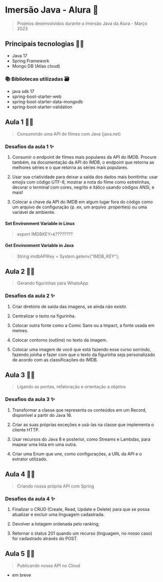 # Imersão Java - Alura 🚀

> Projetos desenvolvidos durante a Imersão Java da Alura - Março 2023

## Principais tecnologias 👩‍💻

- Java 17
- Spring Framework
- Mongo DB (Atlas cloud)

### 📚 Bibliotecas utilizadas 🗃️

- java sdk 17
- spring-boot-starter-web
- spring-boot-starter-data-mongodb
- spring-boot-starter-validation

## Aula 1 👨‍💻

> Consumindo uma API de filmes com Java (java.net)

### Desafios da aula 1 ✨

1. Consumir o endpoint de filmes mais populares da API do IMDB. Procure também, na documentação da API do IMDB, o endpoint que retorna as melhores séries e o que retorna as séries mais populares.

2. Usar sua criatividade para deixar a saída dos dados mais bonitinha: usar emojis com código UTF-8, mostrar a nota do filme como estrelinhas, decorar o terminal com cores, negrito e itálico usando códigos ANSI, e mais!

3. Colocar a chave da API do IMDB em algum lugar fora do código como um arquivo de configuração (p. ex, um arquivo .properties) ou uma variável de ambiente.

#### Set Environment Variable in Linux

> export IMDB*KEY=k*????????

#### Get Environment Variable in Java

> String imdbAPIKey = System.getenv("IMDB_KEY");

## Aula 2 👨‍💻

> Gerando figurinhas para WhatsApp

### Desafios da aula 2 ✨

1. Criar diretório de saída das imagens, se ainda não existir.

2. Centralizar o texto na figurinha.

3. Colocar outra fonte como a Comic Sans ou a Impact, a fonte usada em memes.

4. Colocar contorno (outline) no texto da imagem.

5. Colocar uma imagem de você que está fazendo esse curso sorrindo, fazendo joinha e fazer com que o texto da figurinha seja personalizado de acordo com as classificações do IMDB.

## Aula 3 👨‍💻

> Ligando as pontas, refatoração e orientação a objetos

### Desafios da aula 3 ✨

1. Transformar a classe que representa os conteúdos em um Record, disponível a partir do Java 16.

2. Criar as suas próprias exceções e usá-las na classe que implementa o cliente HTTP.

3. Usar recursos do Java 8 e posterior, como Streams e Lambdas, para mapear uma lista em uma outra.

4. Criar uma Enum que une, como configurações, a URL da API e o extrator utilizado.

## Aula 4 👨‍💻

> Criando nossa própria API com Spring

### Desafios da aula 4 ✨

1. Finalizar o CRUD (Create, Read, Update e Delete) para que se possa atualizar e excluir uma linguagem cadastrada.

2. Devolver a listagem ordenada pelo ranking;

3. Retornar o status 201 quando um recurso (linguagem, no nosso caso) for cadastrado através do POST.

## Aula 5 👨‍💻

> Publicando nossa API no Cloud

- em breve
